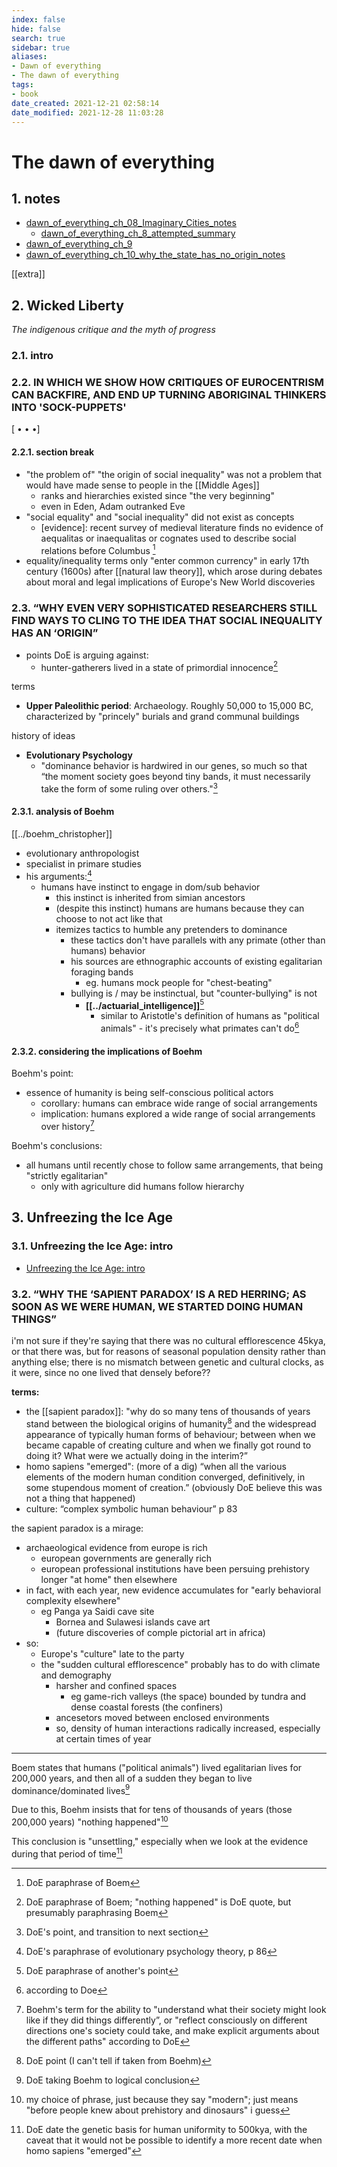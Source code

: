 ```yaml
---
index: false
hide: false
search: true
sidebar: true
aliases:
- Dawn of everything
- The dawn of everything
tags:
- book
date_created: 2021-12-21 02:58:14
date_modified: 2021-12-28 11:03:28
---
```


# The dawn of everything

## 1. notes

- [dawn_of_everything_ch_08_Imaginary_Cities_notes](dawn_of_everything_ch_08_Imaginary_Cities_notes.md)
	- [dawn_of_everything_ch_8_attempted_summary](dawn_of_everything_ch_8_attempted_summary.md)
- [dawn_of_everything_ch_9](dawn_of_everything_ch_9.md)
- [dawn_of_everything_ch_10_why_the_state_has_no_origin_notes](dawn_of_everything_ch_10_why_the_state_has_no_origin_notes.md)

[[extra]]

## 2. Wicked Liberty

*The indigenous critique and the myth of progress*

### 2.1. intro

### 2.2. IN WHICH WE SHOW HOW CRITIQUES OF EUROCENTRISM CAN BACKFIRE, AND END UP TURNING ABORIGINAL THINKERS INTO 'SOCK-PUPPETS'

[ • • •]

#### 2.2.1. section break

- "the problem of" "the origin of social inequality" was not a problem that would have made sense to people in the [[Middle Ages]]
	- ranks and hierarchies existed since "the very beginning"
	- even in Eden, Adam outranked Eve
- "social equality" and "social inequality" did not exist as concepts
	- [evidence]: recent survey of medieval literature finds no evidence of aequalitas or inaequalitas or cognates used to describe social relations before Columbus [^1]
- equality/inequality terms only "enter common currency" in early 17th century (1600s) after [[natural law theory]], which arose during debates about moral and legal implications of Europe's New World discoveries

### 2.3. “WHY EVEN VERY SOPHISTICATED RESEARCHERS STILL FIND WAYS TO CLING TO THE IDEA THAT SOCIAL INEQUALITY HAS AN ‘ORIGIN”

- points DoE is arguing against:
	- hunter-gatherers lived in a state of primordial innocence[^2]

terms

- **Upper Paleolithic period**: Archaeology. Roughly 50,000 to 15,000 BC, characterized by "princely" burials and grand communal buildings

history of ideas

- **Evolutionary Psychology**
	- "dominance behavior is hardwired in our genes, so much so that “the moment society goes beyond tiny bands, it must necessarily take the form of some ruling over others."[^3]

#### 2.3.1. analysis of Boehm

[[../boehm_christopher]]
- evolutionary anthropologist
- specialist in primare studies
- his arguments:[^4]
	- humans have instinct to engage in dom/sub behavior
		- this instinct is inherited from simian ancestors
		- (despite this instinct) humans are humans because they can choose to not act like that
		- itemizes tactics to humble any pretenders to dominance
			- these tactics don't have parallels with any primate (other than humans) behavior
			- his sources are ethnographic accounts of existing egalitarian foraging bands
				- eg. humans mock people for "chest-beating"
			- bullying is / may be instinctual, but "counter-bullying" is not
				- **[[../actuarial_intelligence]]**[^5]
					- similar to Aristotle's definition of humans as "political animals" - it's precisely what primates can't do[^6]

#### 2.3.2. considering the implications of Boehm

Boehm's point:

- essence of humanity is being self-conscious political actors
	- corollary: humans can embrace wide range of social arrangements
	- implication: humans explored a wide range of social arrangements over history[^7]

Boehm's conclusions:

- all humans until recently chose to follow same arrangements, that being "strictly egalitarian"
	- only with agriculture did humans follow hierarchy

## 3. Unfreezing the Ice Age

### 3.1. Unfreezing the Ice Age: intro
- [Unfreezing the Ice Age: intro](unfreezing_the_ice_age_intro.md)

### 3.2. “WHY THE ‘SAPIENT PARADOX’ IS A RED HERRING; AS SOON AS WE WERE HUMAN, WE STARTED DOING HUMAN THINGS”

i'm not sure if they're saying that there was no cultural efflorescence 45kya, or that there was, but for reasons of seasonal population density rather than anything else; there is no mismatch between genetic and cultural clocks, as it were, since no one lived that densely before??

**terms:**

- the [[sapient paradox]]: "why do so many tens of thousands of years stand between the biological origins of humanity[^8] and the widespread appearance of typically human forms of behaviour; between when we became capable of creating culture and when we finally got round to doing it? What were we actually doing in the interim?”
- homo sapiens "emerged": (more of a dig) “when all the various elements of the modern human condition converged, definitively, in some stupendous moment of creation.” (obviously DoE believe this was not a thing that happened)
- culture: “complex symbolic human behaviour” p 83

the sapient paradox is a mirage:

- archaeological evidence from europe is rich
	- european governments are generally rich
	- european professional institutions have been persuing prehistory longer "at home" then elsewhere
- in fact, with each year, new evidence accumulates for "early behavioral complexity elsewhere"
	- eg Panga ya Saidi cave site
		- Bornea and Sulawesi islands cave art
		- (future discoveries of comple pictorial art in africa)
- so:
	- Europe's "culture" late to the party
	- the "sudden cultural efflorescence" probably has to do with climate and demography
		- harsher and confined spaces
			- eg game-rich valleys (the space) bounded by tundra and dense coastal forests (the confiners)
		- ancesetors moved between enclosed environments
		- so, density of human interactions radically increased, especially at certain times of year

---

Boem states that humans ("political animals") lived egalitarian lives for 200,000 years, and then all of a sudden they began to live dominance/dominated lives[^9]

Due to this, Boehm insists that for tens of thousands of years (those 200,000 years) "nothing happened"[^10]

This conclusion is "unsettling," especially when we look at the evidence during that period of time[^11]

[^1]: DoE paraphrase of Boem
[^2]: DoE paraphrase of Boem; "nothing happened" is DoE quote, but presumably paraphrasing Boem
[^3]: DoE's point, and transition to next section
[^4]: DoE's paraphrase of evolutionary psychology theory, p 86
[^5]: DoE paraphrase of another's point
[^6]: according to Doe
[^7]: Boehm's term for the ability to "understand what their society might look like if they did things differently”, or "reflect consciously on different directions one's society could take, and make explicit arguments about the different paths"  according to DoE
[^8]: DoE point (I can't tell if taken from Boehm)
[^9]: DoE taking Boehm to logical conclusion
[^10]: my choice of phrase, just because they say "modern"; just means "before people knew about prehistory and dinosaurs" i guess
[^11]: DoE date the genetic basis for human uniformity to 500kya, with the caveat that it would not be possible to identify a more recent date when homo sapiens "emerged"
[^12]: Citation in the book is “Alfani, Guido and Roberta Frigeni. 2016. ‘[[../Inequality_un_perceived]]: the emergence of a discourse on economic inequality from the Middle Ages to the age of Revolution.’ Journal of European Economic History 45 (1): 21–66.”

